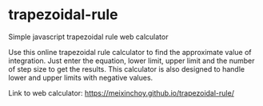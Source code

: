 # trapezoidal-rule
Simple javascript trapezoidal rule web calculator

Use this online trapezoidal rule calculator to find the approximate value of integration. Just enter the equation, lower limit, upper limit and the number of step size to get the results. This calculator is also designed to handle lower and upper limits with negative values.

Link to web calculator: https://meixinchoy.github.io/trapezoidal-rule/
